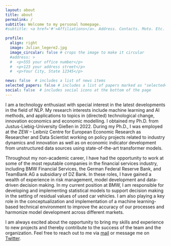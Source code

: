 ```yaml
---
layout: about
title: about
permalink: /
subtitle: Welcome to my personal homepage.
#subtitle: <a href='#'>Affiliations</a>. Address. Contacts. Moto. Etc.

profile:
  align: right
  image: Julian_legere2.jpg
  image_circular: false # crops the image to make it circular
  #address: >
  #  <p>555 your office number</p>
  #  <p>123 your address street</p>
  #  <p>Your City, State 12345</p>

news: false  # includes a list of news items
selected_papers: false # includes a list of papers marked as "selected={true}"
social: false  # includes social icons at the bottom of the page
---
```



I am a technology enthusiast with special interest in the latest developments in the field of NLP. My research interests include machine learning and AI methods, and applications to topics in (directed) technological change, innovation economics and economic modelling. I obtained my Ph.D. from Justus-Liebig-University Gießen in 2022. During my Ph.D., I was employed at the ZEW – Leibniz Centre for European Economic Research as Researcher and Data Scientist working on policy projects related to industry dynamics and innovation as well as on economic indicator development from unstructured data sources using state-of-the-art transformer models.

Throughout my non-academic career, I have had the opportunity to work at some of the most reputable companies in the financial services industry, including BMW Financial Services, the German Federal Reserve Bank, and TeamBank AG a subsidiary of DZ Bank. In these roles, I have gained a wealth of experience in risk management, model development and data-driven decision making.
In my current position at BMW, I am responsible for developing and implementing statistical models to support decision making in the setting of residual values of used car vehicles. I am also playing a key role in the conceptualization and implementation of a machine learning-based technical environment to improve the accuracy of our processes and harmonize model development across different markets.

I am always excited about the opportunity to bring my skills and experience to new projects and thereby contribute to the success of the team and the organization. Feel free to reach out to me via <a href= "mailto:julian-doerr@gmx.de">mail</a> or message me on [Twitter](https://twitter.com/JulianDoerr15).